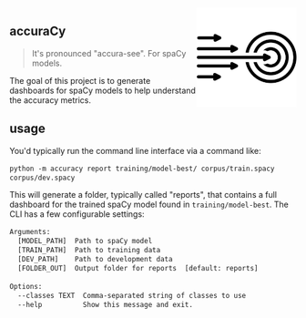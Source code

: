 <img src="icon.png" width=175 height=175 align="right">

## accuraCy

> It's pronounced "accura-see". For spaCy models.

The goal of this project is to generate dashboards for spaCy models to help understand the accuracy metrics.

## usage

You'd typically run the command line interface via a command like:

```
python -m accuracy report training/model-best/ corpus/train.spacy corpus/dev.spacy
```

This will generate a folder, typically called "reports", that contains a full 
dashboard for the trained spaCy model found in `training/model-best`. The CLI
has a few configurable settings:

```text
Arguments:
  [MODEL_PATH]  Path to spaCy model
  [TRAIN_PATH]  Path to training data
  [DEV_PATH]    Path to development data
  [FOLDER_OUT]  Output folder for reports  [default: reports]

Options:
  --classes TEXT  Comma-separated string of classes to use
  --help          Show this message and exit.
```
